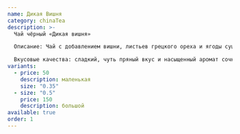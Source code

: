 ```yaml
---
name: Дикая Вишня
category: chinaTea
description: >-
  Чай чёрный «Дикая вишня» 

  Описание: Чай с добавлением вишни, листьев грецкого ореха и ягоды сушеной клюквы.  

  Вкусовые качества: сладкий, чуть пряный вкус и насыщенный аромат сочных ягод. Сочетается с молоком и сахаром.
variants:
  - price: 50
    description: маленькая
    size: "0.35"
  - size: "0.5"
    price: 150
    description: большой
available: true
order: 1
---
```

